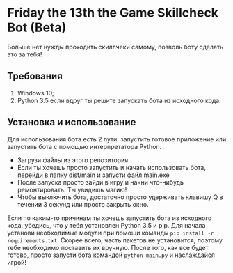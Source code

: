 # Friday the 13th the Game Skillcheck Bot (Beta)

Больше нет нужды проходить скиллчеки самому, позволь боту сделать это за тебя!

## Требования
1. Windows 10;
2. Python 3.5 если вдруг ты решите запускать бота из исходного кода.

## Установка и использование
Для использования бота есть 2 пути: запустить готовое приложение или запустить бота с помощью интерпретатора Python.

* Загрузи файлы из этого репозитория
* Если ты хочешь просто запустить и начать использовать бота, перейди в папку dist/main и запусти файл main.exe
* После запуска просто зайди в игру и начни что-нибудь ремонтировать. Ты увидишь магию!
* Чтобы выключить бота, достаточно просто удерживать клавишу Q в течении 3 секунд или просто закрыть окно.

Если по каким-то причинам ты хочешь запустить бота из исходного кода, убедись, что у тебя установлен Python 3.5 и pip. Для начала установи необходимые модули при помощи команды `pip install -r requirements.txt`. Скорее всего, часть пакетов не установится, поэтому тебе необходимо поставить их вручную. После того, как все будет готово, просто запусти бота командой `python main.py` и наслаждайся игрой! 
